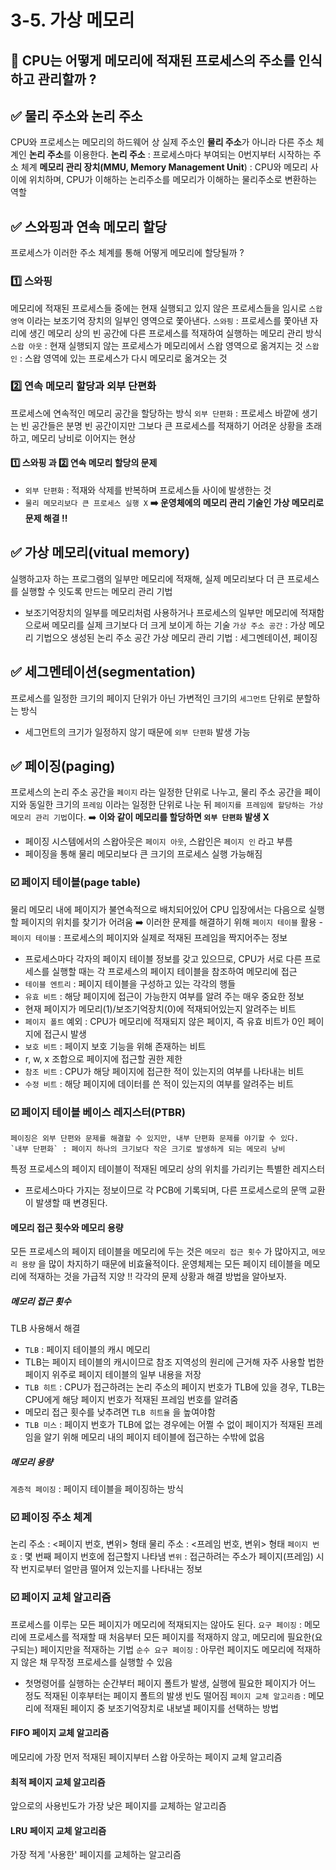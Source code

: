 # 3-5. 가상 메모리
## 🤔 CPU는 어떻게 메모리에 적재된 프로세스의 주소를 인식하고 관리할까 ?

## ✅ 물리 주소와 논리 주소
CPU와 프로세스는 메모리의 하드웨어 상 실제 주소인 **물리 주소**가 아니라 다른 주소 체계인 **논리 주소**를 이용한다.
**논리 주소** : 프로세스마다 부여되는 0번지부터 시작하는 주소 체계
**메모리 관리 장치(MMU, Memory Management Unit**) : CPU와 메모리 사이에 위치하며, CPU가 이해하는 논리주소를 메모리가 이해하는 물리주소로 변환하는 역할

## ✅ 스와핑과 연속 메모리 할당
프로세스가 이러한 주소 체계를 통해 어떻게 메모리에 할당될까 ?
### 1️⃣ 스와핑 
메모리에 적재된 프로세스들 중에는 현재 실행되고 있지 않은 프로세스들을 임시로 `스왑 영역` 이라는 보조기억 장치의 일부인 영역으로 쫓아낸다.
`스와핑` : 프로세스를 쫓아낸 자리에 생긴 메모리 상의 빈 공간에 다른 프로세스를 적재하여 실행하는 메모리 관리 방식
`스왑 아웃` : 현재 실행되지 않는 프로세스가 메모리에서 스왑 영역으로 옮겨지는 것
`스왑 인` : 스왑 영역에 있는 프로세스가 다시 메모리로 옮겨오는 것

### 2️⃣ 연속 메모리 할당과 외부 단편화
프로세스에 연속적인 메모리 공간을 할당하는 방식
`외부 단편화` : 프로세스 바깥에 생기는 빈 공간들은 분명 빈 공간이지만 그보다 큰 프로세스를 적재하기 어려운 상황을 초래하고, 메모리 낭비로 이어지는 현상

#### 1️⃣ 스와핑 과 2️⃣ 연속 메모리 할당의 문제
- `외부 단편화` : 적재와 삭제를 반복하며 프로세스들 사이에 발생한는 것
- `물리 메모리보다 큰 프로세스 실행 X`
**➡️ 운영체에의 메모리 관리 기술인 가상 메모리로 문제 해결 !!**

## ✅ 가상 메모리(vitual memory)
실행하고자 하는 프로그램의 일부만 메모리에 적재해, 실제 메모리보다 더 큰 프로세스를 실행할 수 잇도록 만드는 메모리 관리 기법
- 보조기억장치의 일부를 메모리처럼 사용하거나 프로세스의 일부만 메모리에 적재함으로써 메모리를 실제 크기보다 더 크게 보이게 하는 기술
`가상 주소 공간` : 가상 메모리 기법으오 생성된 논리 주소 공간
가상 메모리 관리 기법 : 세그멘테이션, 페이징 

## ✅ 세그멘테이션(segmentation)
프로세스를 일정한 크기의 페이지 단위가 아닌 가변적인 크기의 `세그먼트` 단위로 분할하는 방식
- 세그먼트의 크기가 일정하지 않기 때문에 `외부 단편화` 발생 가능 

## ✅ 페이징(paging)
프로세스의 논리 주소 공간을 `페이지` 라는 일정한 단위로 나누고, 물리 주소 공간을 페이지와 동일한 크기의 `프레임` 이라는 일정한 단위로 나눈 뒤 `페이지를 프레임에 할당하는 가상 메모리 관리 기법`이다.
➡️ **이와 같이 메모리를 할당하면 `외부 단편화` 발생 X**
- 페이징 시스템에서의 스왑아웃은 `페이지 아웃`, 스왑인은 `페이지 인` 라고 부름
- 페이징을 통해 물리 메모리보다 큰 크기의 프로세스 실행 가능해짐

### ☑️ 페이지 테이블(page table)
물리 메모리 내에 페이지가 불연속적으로 배치되어있어 CPU 입장에서는 다음으로 실행할 페이지의 위치를 찾기가 어려움
➡️ 이러한 문제를 해결하기 위해 `페이지 테이블` 활용
-`페이지 테이블` : 프로세스의 페이지와 실제로 적재된 프레임을 짝지어주는 정보
- 프로세스마다 각자의 페이지 테이블 정보를 갖고 있으므로, CPU가 서로 다른 프로세스를 실행할 때는 각 프로세스의 페이지 테이블을 참조하여 메모리에 접근
- `테이블 엔트리` : 페이지 테이블을 구성하고 있는 각각의 행들 
 - `유효 비트` : 해당 페이지에 접근이 가능한지 여부를 알려 주는 매우 중요한 정보
  - 현재 페이지가 메모리(1)/보조기억장치(0)에 적재되어있는지 알려주는 비트
  - `페이지 폴트` 예외 : CPU가 메모리에 적재되지 않은 페이지, 즉 유효 비트가 0인 페이지에 접근시 발생
 - `보호 비트` : 페이지 보호 기능을 위해 존재하는 비트 
  - r, w, x 조합으로 페이지에 접근할 권한 제한
 - `참조 비트` : CPU가 해당 페이지에 접근한 적이 있는지의 여부를 나타내는 비트
 - `수정 비트` : 해당 페이지에 데이터를 쓴 적이 있는지의 여부를 알려주는 비트

### ☑️ 페이지 테이블 베이스 레지스터(PTBR)
	페이징은 외부 단편와 문제를 해결할 수 있지만, 내부 단편화 문제를 야기할 수 있다.    
	`내부 단편화` : 페이지 하나의 크기보다 작은 크기로 발생하게 되는 메모리 낭비
특정 프로세스의 페이지 테이블이 적재된 메모리 상의 위치를 가리키는 특별한 레지스터
- 프로세스마다 가지는 정보이므로 각 PCB에 기록되며, 다른 프로세스로의 문맥 교환이 발생할 때 변경된다.

#### 메모리 접근 횟수와 메모리 용량
모든 프로세스의 페이지 테이블을 메모리에 두는 것은 `메모리 접근 횟수` 가 많아지고, `메모리 용량` 을 많이 차지하기 때문에 비효율적이다.
운영체제는 모든 페이지 테이블을 메모리에 적재하는 것을 가급적 지양 !!
각각의 문제 상황과 해결 방법을 알아보자.

##### 메모리 접근 횟수
TLB 사용해서 해결
- `TLB` : 페이지 테이블의 캐시 메모리 
- TLB는 페이지 테이블의 캐시이므로 참조 지역성의 원리에 근거해 자주 사용할 법한 페이지 위주로 페이지 테이블의 일부 내용을 저장
- `TLB 히트` : CPU가 접근하려는 논리 주소의 페이지 번호가 TLB에 있을 경우, TLB는 CPU에게 해당 페이지 번호가 적재된 프레임 번호를 알려줌
 - 메모리 접근 횟수를 낮추려면 `TLB 히트율` 을 높여야함
- `TLB 미스` : 페이지 번호가 TLB에 없는 경우에는 어쩔 수 없이 페이지가 적재된 프레임을 알기 위해 메모리 내의 페이지 테이블에 접근하는 수밖에 없음


##### 메모리 용량
`계층적 페이징` : 페이지 테이블을 페이징하는 방식

### ☑️ 페이징 주소 체계
논리 주소 : <페이지 번호, 변위> 형태
물리 주소 : <프레임 번호, 변위> 형태
`페이지 번호` : 몇 번째 페이지 번호에 접근할지 나타냄
`변위` : 접근하려는 주소가 페이지(프레임) 시작 번지로부터 얼만큼 떨어져 있는지를 나타내는 정보


### ☑️ 페이지 교체 알고리즘
프로세스를 이루는 모든 페이지가 메모리에 적재되지는 않아도 된다.
`요구 페이징` : 메모리에 프로세스를 적재할 때 처음부터 모든 페이지를 적재하지 않고, 메모리에 필요한(요구되는) 페이지만을 적재하는 기법
`순수 요구 페이징` : 아무런 페이지도 메모리에 적재하지 않은 채 무작정 프로세스를 실행할 수 있음
- 첫명령어를 실행하는 순간부터 페이지 폴트가 발생, 실행에 필요한 페이지가 어느 정도 적재된 이후부터는 페이지 폴트의 발생 빈도 떨어짐
`페이지 교체 알고리즘` : 메모리에 적재된 페이지 중 보조기억장치로 내보낼 페이지를 선택하는 방법
#### FIFO 페이지 교체 알고리즘
메모리에 가장 먼저 적재된 페이지부터 스왑 아웃하는 페이지 교체 알고리즘
#### 최적 페이지 교체 알고리즘
앞으로의 사용빈도가 가장 낮은 페이지를 교체하는 알고리즘
#### LRU 페이지 교체 알고리즘
가장 적게 '사용한' 페이지를 교체하는 알고리즘

